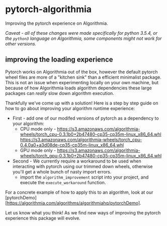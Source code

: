 # pytorch-algorithmia
Improving the pytorch experience on Algorithmia.

*Caveat - all of these changes were made specifically for python 3.5.4, or the `python3` language on Algorithmia, some components might not work for other versions.*
## improving the loading experience
Pytorch works on Algorithmia out of the box, however the default pytorch wheel files
 are more of a "kitchen sink" than a efficient minimalist package. This is not an issue when experimenting locally on your own machine, but
 because of how Algorithmia loads algorithm dependencies these large packages can _really_ slow down algorithm execution.

 Thankfully we've come up with a solution! Here is a step by step guide on how to go about improving your algorithm runtime experience:

 * First - add one of our modifed versions of pytorch as a dependency to your algorithm:
   * CPU mode only -
 https://s3.amazonaws.com/algorithmia-wheels/torch_cpu-0.3.1b0+2b47480-cp35-cp35m-linux_x86_64.whl
 https://s3.amazonaws.com/algorithmia-wheels/torch_cpu-0.4.0a0+a3d08de-cp35-cp35m-linux_x86_64.whl
   * GPU mode only -
 https://s3.amazonaws.com/algorithmia-wheels/torch_gpu-0.3.1b0+2b47480-cp35-cp35m-linux_x86_64.whl
 * Second - We currently require a workaround to be used when interacting with pytorch using our trimmed down wheels, otherwise you'll get a whole bunch of nasty import errors.
   * import the `algorithm_improvement` script into your project, and execute the `execute_workaround` function.

 For a concrete example of how to apply this to an algorithm, look at our [pytorchDemo][https://algorithmia.com/algorithms/algorithmiahq/pytorchDemo].


 Let us know what you think! As we find new ways of improving the pytorch experience this package will evolve.